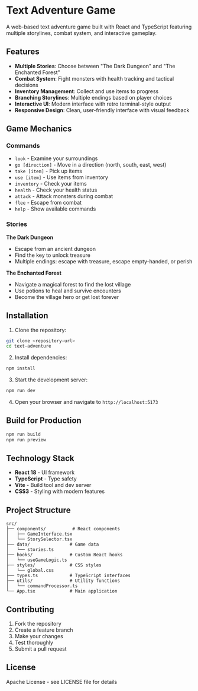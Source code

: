 # Text Adventure Game

A web-based text adventure game built with React and TypeScript featuring multiple storylines, combat system, and interactive gameplay.

## Features

- **Multiple Stories**: Choose between "The Dark Dungeon" and "The Enchanted Forest"
- **Combat System**: Fight monsters with health tracking and tactical decisions
- **Inventory Management**: Collect and use items to progress
- **Branching Storylines**: Multiple endings based on player choices
- **Interactive UI**: Modern interface with retro terminal-style output
- **Responsive Design**: Clean, user-friendly interface with visual feedback

## Game Mechanics

### Commands
- `look` - Examine your surroundings
- `go [direction]` - Move in a direction (north, south, east, west)
- `take [item]` - Pick up items
- `use [item]` - Use items from inventory
- `inventory` - Check your items
- `health` - Check your health status
- `attack` - Attack monsters during combat
- `flee` - Escape from combat
- `help` - Show available commands

### Stories

**The Dark Dungeon**
- Escape from an ancient dungeon
- Find the key to unlock treasure
- Multiple endings: escape with treasure, escape empty-handed, or perish

**The Enchanted Forest**
- Navigate a magical forest to find the lost village
- Use potions to heal and survive encounters
- Become the village hero or get lost forever

## Installation

1. Clone the repository:
```bash
git clone <repository-url>
cd text-adventure
```

2. Install dependencies:
```bash
npm install
```

3. Start the development server:
```bash
npm run dev
```

4. Open your browser and navigate to `http://localhost:5173`

## Build for Production

```bash
npm run build
npm run preview
```

## Technology Stack

- **React 18** - UI framework
- **TypeScript** - Type safety
- **Vite** - Build tool and dev server
- **CSS3** - Styling with modern features

## Project Structure

```
src/
├── components/          # React components
│   ├── GameInterface.tsx
│   └── StorySelector.tsx
├── data/               # Game data
│   └── stories.ts
├── hooks/              # Custom React hooks
│   └── useGameLogic.ts
├── styles/             # CSS styles
│   └── global.css
├── types.ts            # TypeScript interfaces
├── utils/              # Utility functions
│   └── commandProcessor.ts
└── App.tsx             # Main application
```

## Contributing

1. Fork the repository
2. Create a feature branch
3. Make your changes
4. Test thoroughly
5. Submit a pull request

## License

Apache License - see LICENSE file for details